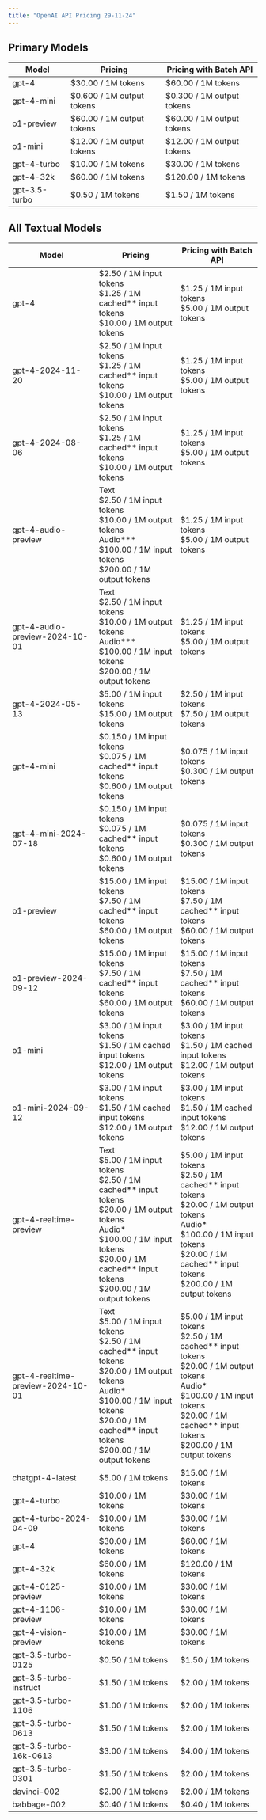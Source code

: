 ```yaml
---
title: "OpenAI API Pricing 29-11-24"
---
```


## Primary Models

| Model        | Pricing                               | Pricing with Batch API       |
|--------------|---------------------------------------|------------------------------|
| gpt-4       | $30.00 / 1M tokens                    | $60.00 / 1M tokens           |
| gpt-4-mini  | $0.600 / 1M output tokens             | $0.300 / 1M output tokens    |
| o1-preview   | $60.00 / 1M output tokens             | $60.00 / 1M output tokens    |
| o1-mini     | $12.00 / 1M output tokens             | $12.00 / 1M output tokens    |
| gpt-4-turbo | $10.00 / 1M tokens                    | $30.00 / 1M tokens           |
| gpt-4-32k   | $60.00 / 1M tokens                    | $120.00 / 1M tokens          |
| gpt-3.5-turbo | $0.50 / 1M tokens                   | $1.50 / 1M tokens            |

## All Textual Models

| Model                                      | Pricing                                                                                                          | Pricing with Batch API                                   |
|--------------------------------------------|------------------------------------------------------------------------------------------------------------------|---------------------------------------------------------|
| gpt-4                                     | $2.50 / 1M input tokens <br> $1.25 / 1M cached** input tokens <br> $10.00 / 1M output tokens                   | $1.25 / 1M input tokens <br> $5.00 / 1M output tokens   |
| gpt-4-2024-11-20                          | $2.50 / 1M input tokens <br> $1.25 / 1M cached** input tokens <br> $10.00 / 1M output tokens                   | $1.25 / 1M input tokens <br> $5.00 / 1M output tokens   |
| gpt-4-2024-08-06                          | $2.50 / 1M input tokens <br> $1.25 / 1M cached** input tokens <br> $10.00 / 1M output tokens                   | $1.25 / 1M input tokens <br> $5.00 / 1M output tokens   |
| gpt-4-audio-preview                       | Text <br> $2.50 / 1M input tokens <br> $10.00 / 1M output tokens <br> Audio*** <br> $100.00 / 1M input tokens <br> $200.00 / 1M output tokens | $1.25 / 1M input tokens <br> $5.00 / 1M output tokens   |
| gpt-4-audio-preview-2024-10-01           | Text <br> $2.50 / 1M input tokens <br> $10.00 / 1M output tokens <br> Audio*** <br> $100.00 / 1M input tokens <br> $200.00 / 1M output tokens | $1.25 / 1M input tokens <br> $5.00 / 1M output tokens   |
| gpt-4-2024-05-13                          | $5.00 / 1M input tokens <br> $15.00 / 1M output tokens                                                         | $2.50 / 1M input tokens <br> $7.50 / 1M output tokens   |
| gpt-4-mini                                | $0.150 / 1M input tokens <br> $0.075 / 1M cached** input tokens <br> $0.600 / 1M output tokens                 | $0.075 / 1M input tokens <br> $0.300 / 1M output tokens |
| gpt-4-mini-2024-07-18                     | $0.150 / 1M input tokens <br> $0.075 / 1M cached** input tokens <br> $0.600 / 1M output tokens                 | $0.075 / 1M input tokens <br> $0.300 / 1M output tokens |
| o1-preview                                 | $15.00 / 1M input tokens <br> $7.50 / 1M cached** input tokens <br> $60.00 / 1M output tokens                 | $15.00 / 1M input tokens <br> $7.50 / 1M cached** input tokens <br> $60.00 / 1M output tokens |
| o1-preview-2024-09-12                     | $15.00 / 1M input tokens <br> $7.50 / 1M cached** input tokens <br> $60.00 / 1M output tokens                 | $15.00 / 1M input tokens <br> $7.50 / 1M cached** input tokens <br> $60.00 / 1M output tokens |
| o1-mini                                    | $3.00 / 1M input tokens <br> $1.50 / 1M cached input tokens <br> $12.00 / 1M output tokens                     | $3.00 / 1M input tokens <br> $1.50 / 1M cached input tokens <br> $12.00 / 1M output tokens |
| o1-mini-2024-09-12                        | $3.00 / 1M input tokens <br> $1.50 / 1M cached input tokens <br> $12.00 / 1M output tokens                     | $3.00 / 1M input tokens <br> $1.50 / 1M cached input tokens <br> $12.00 / 1M output tokens |
| gpt-4-realtime-preview                     | Text <br> $5.00 / 1M input tokens <br> $2.50 / 1M cached** input tokens <br> $20.00 / 1M output tokens <br> Audio* <br> $100.00 / 1M input tokens <br> $20.00 / 1M cached** input tokens <br> $200.00 / 1M output tokens | $5.00 / 1M input tokens <br> $2.50 / 1M cached** input tokens <br> $20.00 / 1M output tokens <br> Audio* <br> $100.00 / 1M input tokens <br> $20.00 / 1M cached** input tokens <br> $200.00 / 1M output tokens |
| gpt-4-realtime-preview-2024-10-01        | Text <br> $5.00 / 1M input tokens <br> $2.50 / 1M cached** input tokens <br> $20.00 / 1M output tokens <br> Audio* <br> $100.00 / 1M input tokens <br> $20.00 / 1M cached** input tokens <br> $200.00 / 1M output tokens | $5.00 / 1M input tokens <br> $2.50 / 1M cached** input tokens <br> $20.00 / 1M output tokens <br> Audio* <br> $100.00 / 1M input tokens <br> $20.00 / 1M cached** input tokens <br> $200.00 / 1M output tokens |
| chatgpt-4-latest                         | $5.00 / 1M tokens                                                                                               | $15.00 / 1M tokens                                      |
| gpt-4-turbo                                | $10.00 / 1M tokens                                                                                              | $30.00 / 1M tokens                                      |
| gpt-4-turbo-2024-04-09                    | $10.00 / 1M tokens                                                                                              | $30.00 / 1M tokens                                      |
| gpt-4                                      | $30.00 / 1M tokens                                                                                              | $60.00 / 1M tokens                                      |
| gpt-4-32k                                  | $60.00 / 1M tokens                                                                                              | $120.00 / 1M tokens                                     |
| gpt-4-0125-preview                         | $10.00 / 1M tokens                                                                                              | $30.00 / 1M tokens                                      |
| gpt-4-1106-preview                         | $10.00 / 1M tokens                                                                                              | $30.00 / 1M tokens                                      |
| gpt-4-vision-preview                       | $10.00 / 1M tokens                                                                                              | $30.00 / 1M tokens                                      |
| gpt-3.5-turbo-0125                         | $0.50 / 1M tokens                                                                                               | $1.50 / 1M tokens                                       |
| gpt-3.5-turbo-instruct                    | $1.50 / 1M tokens                                                                                               | $2.00 / 1M tokens                                       |
| gpt-3.5-turbo-1106                         | $1.00 / 1M tokens                                                                                               | $2.00 / 1M tokens                                       |
| gpt-3.5-turbo-0613                         | $1.50 / 1M tokens                                                                                               | $2.00 / 1M tokens                                       |
| gpt-3.5-turbo-16k-0613                     | $3.00 / 1M tokens                                                                                               | $4.00 / 1M tokens                                       |
| gpt-3.5-turbo-0301                         | $1.50 / 1M tokens                                                                                               | $2.00 / 1M tokens                                       |
| davinci-002                                 | $2.00 / 1M tokens                                                                                               | $2.00 / 1M tokens                                       |
| babbage-002                                 | $0.40 / 1M tokens                                                                                               | $0.40 / 1M tokens                                       |